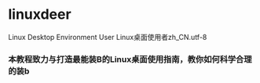 # linuxdeer

Linux Desktop Environment User Linux桌面使用者zh\_CN.utf-8

### 本教程致力与打造最能装B的Linux桌面使用指南，教你如何科学合理的装b



